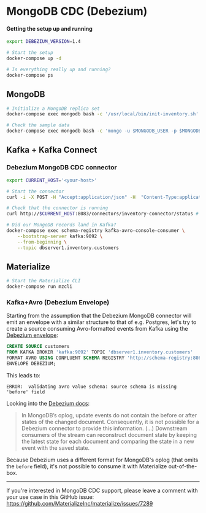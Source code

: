 # MongoDB CDC (Debezium)

#### Getting the setup up and running
```bash
export DEBEZIUM_VERSION=1.4

# Start the setup
docker-compose up -d

# Is everything really up and running?
docker-compose ps
```

## MongoDB

```bash
# Initialize a MongoDB replica set
docker-compose exec mongodb bash -c '/usr/local/bin/init-inventory.sh'

# Check the sample data
docker-compose exec mongodb bash -c 'mongo -u $MONGODB_USER -p $MONGODB_PASSWORD --authenticationDatabase admin inventory --eval "db.customers.find()"'
```

## Kafka + Kafka Connect

### Debezium MongoDB CDC connector

```bash
export CURRENT_HOST='<your-host>'

# Start the connector
curl -i -X POST -H "Accept:application/json" -H  "Content-Type:application/json" http://$CURRENT_HOST:8083/connectors/ -d @register-mongodb.json

# Check that the connector is running
curl http://$CURRENT_HOST:8083/connectors/inventory-connector/status # | jq

# Did our MongoDB records land in Kafka?
docker-compose exec schema-registry kafka-avro-console-consumer \
    --bootstrap-server kafka:9092 \
    --from-beginning \
    --topic dbserver1.inventory.customers
```

## Materialize

```bash
# Start the Materialize CLI
docker-compose run mzcli
```

### Kafka+Avro (Debezium Envelope)

Starting from the assumption that the Debezium MongoDB connector will emit an envelope with a similar structure to that of e.g. Postgres, let's try to create a source consuming Avro-formatted events from Kafka using the [Debezium envelope](https://materialize.com/docs/sql/create-source/avro-kafka/#debezium-envelope-details):

```sql
CREATE SOURCE customers
FROM KAFKA BROKER 'kafka:9092' TOPIC 'dbserver1.inventory.customers'
FORMAT AVRO USING CONFLUENT SCHEMA REGISTRY 'http://schema-registry:8081'
ENVELOPE DEBEZIUM;
```

This leads to:

`ERROR:  validating avro value schema: source schema is missing 'before' field`

Looking into the [Debezium docs](https://debezium.io/documentation/reference/connectors/mongodb.html):

> In MongoDB’s oplog, update events do not contain the before or after states of the changed document. Consequently, it is not possible for a Debezium connector to provide this information. (…) Downstream consumers of the stream can reconstruct document state by keeping the latest state for each document and comparing the state in a new event with the saved state.

Because Debezium uses a different format for MongoDB's oplog (that omits the `before` field), it's not possible to consume it with Materialize out-of-the-box. 

<hr>

If you're interested in MongoDB CDC support, please leave a comment with your use case in this GitHub issue: https://github.com/MaterializeInc/materialize/issues/7289
